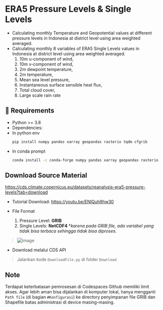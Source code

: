 # ERA5 Pressure Levels & Single Levels
- Calculating monthly Temperature and Geopotential values at different pressure levels in Indonesia at district level using area weighted averaged.
- Calculating monthly 8 variables of ERA5 Single Levels values in Indonesia at district level using area weighted averaged.
  1. 10m u-component of wind,
  2. 10m v-component of wind,
  3. 2m dewpoint temperature,
  4. 2m temperature,
  5. Mean sea level pressure,
  6. Instantaneous surface sensible heat flux,
  7. Total cloud cover,
  8. Large scale rain rate

## 🔧 Requirements
- Python >= 3.8
- Dependencies:
- In python env
  ```bash
  pip install numpy pandas xarray geopandas rasterio tqdm cfgrib

- In conda prompt
  ```bash
  conda install -c conda-forge numpy pandas xarray geopandas rasterio tqdm cfgrib

## Download Source Material
https://cds.climate.copernicus.eu/datasets/reanalysis-era5-pressure-levels?tab=download

- Tutorial Download: 
https://youtu.be/ENlQuh9hw30

- File Format
  1. Pressure Level: **GRIB**
  2. Single Levels: **NetCDF4** *_karena pada GRIB file, ada variabel yang tidak bisa terbaca sehingga tidak bisa diproses._
> ![image](https://github.com/user-attachments/assets/afd5facc-7ee0-470a-bc7b-940ac0853c52)


- Download melalui CDS API
> Jalankan kode `DownloadFile.py` di folder `Download`

## Note
Terdapat keterbatasan pemrosesan di Codespaces Github memiliki limit akses. Agar lebih aman bisa dijalankan di komputer lokal, hanya mengganti `Path file` (di bagian `#Konfigurasi`) ke directory penyimpanan file GRIB dan Shapefile batas administrasi di device masing-masing.
